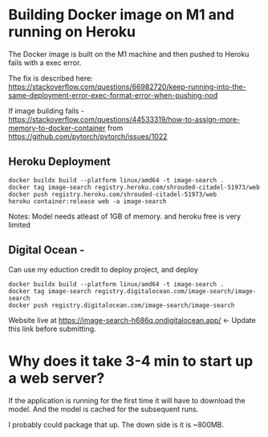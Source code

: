 # Building Docker image on M1 and running on Heroku
The Docker image is built on the M1 machine and then pushed to Heroku fails with a exec error. 

The fix is described here: https://stackoverflow.com/questions/66982720/keep-running-into-the-same-deployment-error-exec-format-error-when-pushing-nod 

If image building fails - https://stackoverflow.com/questions/44533319/how-to-assign-more-memory-to-docker-container from https://github.com/pytorch/pytorch/issues/1022


## Heroku Deployment
```
docker buildx build --platform linux/amd64 -t image-search .
docker tag image-search registry.heroku.com/shrouded-citadel-51973/web
docker push registry.heroku.com/shrouded-citadel-51973/web
heroku container:release web -a image-search
```
Notes: Model needs atleast of 1GB of memory. and heroku free is very limited

## Digital Ocean - 
Can use my eduction credit to deploy project, and deploy 
```
docker buildx build --platform linux/amd64 -t image-search .
docker tag image-search registry.digitalocean.com/image-search/image-search
docker push registry.digitalocean.com/image-search/image-search
```
Website live at https://image-search-h686q.ondigitalocean.app/ <- Update this link before submitting.



# Why does it take 3-4 min to start up a web server?
If the application is running for the first time it will have to download the model. And the model is cached for the subsequent runs.

I probably could package that up. The down side is it is ~800MB.
